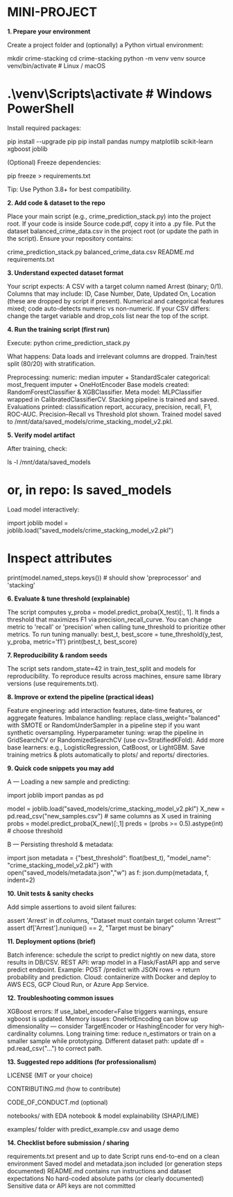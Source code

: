 # MINI-PROJECT

**1. Prepare your environment**

Create a project folder and (optionally) a Python virtual environment:

mkdir crime-stacking
cd crime-stacking
python -m venv venv
source venv/bin/activate    # Linux / macOS
# .\venv\Scripts\activate   # Windows PowerShell


Install required packages:

pip install --upgrade pip
pip install pandas numpy matplotlib scikit-learn xgboost joblib

(Optional) Freeze dependencies:

pip freeze > requirements.txt


Tip: Use Python 3.8+ for best compatibility.

**2. Add code & dataset to the repo**

Place your main script (e.g., crime_prediction_stack.py) into the project root. If your code is inside Source code.pdf, copy it into a .py file.
Put the dataset balanced_crime_data.csv in the project root (or update the path in the script).
Ensure your repository contains:

crime_prediction_stack.py
balanced_crime_data.csv
README.md
requirements.txt

**3. Understand expected dataset format**

Your script expects:
A CSV with a target column named Arrest (binary; 0/1).
Columns that may include: ID, Case Number, Date, Updated On, Location (these are dropped by script if present).
Numerical and categorical features mixed; code auto-detects numeric vs non-numeric.
If your CSV differs: change the target variable and drop_cols list near the top of the script.

**4. Run the training script (first run)**

Execute:
python crime_prediction_stack.py

What happens:
Data loads and irrelevant columns are dropped.
Train/test split (80/20) with stratification.

Preprocessing:
numeric: median imputer + StandardScaler
categorical: most_frequent imputer + OneHotEncoder
Base models created: RandomForestClassifier & XGBClassifier.
Meta model: MLPClassifier wrapped in CalibratedClassifierCV.
Stacking pipeline is trained and saved.
Evaluations printed: classification report, accuracy, precision, recall, F1, ROC-AUC.
Precision–Recall vs Threshold plot shown.
Trained model saved to /mnt/data/saved_models/crime_stacking_model_v2.pkl.

**5. Verify model artifact**

After training, check:

ls -l /mnt/data/saved_models
# or, in repo: ls saved_models

Load model interactively:

import joblib
model = joblib.load("saved_models/crime_stacking_model_v2.pkl")
# Inspect attributes
print(model.named_steps.keys())   # should show 'preprocessor' and 'stacking'

**6. Evaluate & tune threshold (explainable)**

The script computes y_proba = model.predict_proba(X_test)[:, 1].
It finds a threshold that maximizes F1 via precision_recall_curve.
You can change metric to 'recall' or 'precision' when calling tune_threshold to prioritize other metrics.
To run tuning manually:
best_t, best_score = tune_threshold(y_test, y_proba, metric='f1')
print(best_t, best_score)

**7. Reproducibility & random seeds**

The script sets random_state=42 in train_test_split and models for reproducibility.
To reproduce results across machines, ensure same library versions (use requirements.txt).

**8. Improve or extend the pipeline (practical ideas)**

Feature engineering: add interaction features, date-time features, or aggregate features.
Imbalance handling: replace class_weight="balanced" with SMOTE or RandomUnderSampler in a pipeline step if you want synthetic oversampling.
Hyperparameter tuning: wrap the pipeline in GridSearchCV or RandomizedSearchCV (use cv=StratifiedKFold).
Add more base learners: e.g., LogisticRegression, CatBoost, or LightGBM.
Save training metrics & plots automatically to plots/ and reports/ directories.

**9. Quick code snippets you may add**

A — Loading a new sample and predicting:

import joblib
import pandas as pd

model = joblib.load("saved_models/crime_stacking_model_v2.pkl")
X_new = pd.read_csv("new_samples.csv")   # same columns as X used in training
probs = model.predict_proba(X_new)[:,1]
preds = (probs >= 0.5).astype(int)       # choose threshold

B — Persisting threshold & metadata:

import json
metadata = {"best_threshold": float(best_t), "model_name": "crime_stacking_model_v2.pkl"}
with open("saved_models/metadata.json","w") as f:
    json.dump(metadata, f, indent=2)

**10. Unit tests & sanity checks**

Add simple assertions to avoid silent failures:

assert 'Arrest' in df.columns, "Dataset must contain target column 'Arrest'"
assert df['Arrest'].nunique() == 2, "Target must be binary"

**11. Deployment options (brief)**

Batch inference: schedule the script to predict nightly on new data, store results in DB/CSV.
REST API: wrap model in a Flask/FastAPI app and serve predict endpoint. Example:
POST /predict with JSON rows → return probability and prediction.
Cloud: containerize with Docker and deploy to AWS ECS, GCP Cloud Run, or Azure App Service.

**12. Troubleshooting common issues**

XGBoost errors: If use_label_encoder=False triggers warnings, ensure xgboost is updated.
Memory issues: OneHotEncoding can blow up dimensionality — consider TargetEncoder or HashingEncoder for very high-cardinality columns.
Long training time: reduce n_estimators or train on a smaller sample while prototyping.
Different dataset path: update df = pd.read_csv("...") to correct path.

**13. Suggested repo additions (for professionalism)**

LICENSE (MIT or your choice)

CONTRIBUTING.md (how to contribute)

CODE_OF_CONDUCT.md (optional)

notebooks/ with EDA notebook & model explainability (SHAP/LIME)

examples/ folder with predict_example.csv and usage demo

**14. Checklist before submission / sharing**

 requirements.txt present and up to date
 Script runs end-to-end on a clean environment
 Saved model and metadata.json included (or generation steps documented)
 README.md contains run instructions and dataset expectations
 No hard-coded absolute paths (or clearly documented)
 Sensitive data or API keys are not committed
